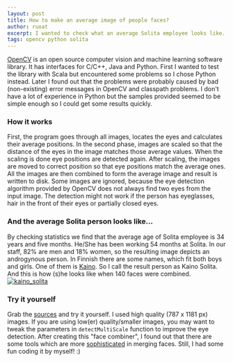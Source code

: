 ```yaml
---
layout: post
title: How to make an average image of people faces?
author: ruoat
excerpt: I wanted to check what an average Solita employee looks like. I had images of all Solita employees' faces, OpenCV-library, Python and some free time.
tags: opencv python solita
---
```

[OpenCV](http://opencv.org/) is an open source computer vision and machine learning software library. It has interfaces for C/C++, Java and Python. First I wanted to test the library with Scala but encountered some problems so I chose Python instead. Later I found out that the problems were probably caused by bad (non-existing) error messages in OpenCV and classpath problems.
I don't have a lot of experience in Python but the samples provided seemed to be simple enough so I could get some results quickly.

### How it works ###
First, the program goes through all images, locates the eyes and calculates their average positions. In the second phase, images are scaled so that the distance of the eyes in the image matches those average values. When the scaling is done eye positions are detected again.
After scaling, the images are moved to correct position so that eye positions match the average ones. All the images are then combined to form the average image and result is written to disk.
Some images are ignored, because the eye detection algorithm provided by OpenCV does not always find two eyes from the input image. The detection might not work if the person has eyeglasses, hair in the front of their eyes or partially closed eyes.

### And the average Solita person looks like... ###
By checking statistics we find that the average age of Solita employee is 34 years and five months. He/She has been working 54 months at Solita. In our staff, 82% are men and 18% women, so the resulting image depicts an androgynous person.
In Finnish there are some names, which fit both boys and girls. One of them is [Kaino](http://fi.wikipedia.org/wiki/Kaino). So I call the  result person as Kaino Solita. And this is how (s)he looks like when 140 faces were combined.
[![kaino_solita](/img/the-average-joe/small/average_solita_140.jpg)](/img/the-average-joe/average_solita_140.jpg)

### Try it yourself ###
Grab the [sources](https://github.com/ruoat/averageface) and try it yourself. I used high quality  (787 x 1181 px) images. If you are using low(er) quality/smaller images, you may want to tweak the parameters in `detectMultiScale` function to improve the eye detection.
After creating this "face combiner", I found out that there are some tools which are more [sophisticated](http://faceresearch.org/demos/average) in merging faces. Still, I had some fun coding it by myself! :)
